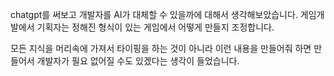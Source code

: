 chatgpt를 써보고 개발자를 AI가 대체할 수 있을까에 대해서 생각해보았습니다. 게임개발에서 기획자는 정해진 형식이 있는 게임에서 어떻게 만들지 조정합니다.

모든 지식을 머리속에 가져서 타이핑을 하는 것이 아니라 이런 내용을 만들어줘 하면 만들어서 개발자가 필요 없어질 수도 있겠다는 생각이 들었습니다.
